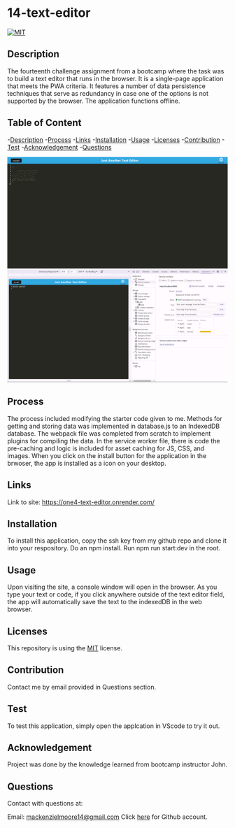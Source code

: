 # 14-text-editor

[![MIT](https://img.shields.io/badge/License-MIT-yellow.svg)](https://opensource.org/licenses/MIT)
  

## Description
The fourteenth challenge assignment from a bootcamp where the task was to build a text editor that runs in the browser. It is a single-page application that meets the PWA criteria. It features a number of data persistence techniques that serve as redundancy in case one of the options is not supported by the browser. The application functions offline.


## Table of Content
-[Description](#Description)
-[Process](#Process)
-[Links](#Links)
-[Installation](#Installation)
-[Usage](#Usage)
-[Licenses](#Licenses)
-[Contribution](#Contribution)
-[Test](#Test)
-[Acknowledgement](#Acknowledgement)
-[Questions](#Questions)

<img src="./assets/ss1.png"/>
<img src="./assets/ss2.png"/>

## Process
The process included modifying the starter code given to me. Methods for getting and storing data was implemented in database.js to an IndexedDB database. The webpack file was completed from scratch to implement plugins for compiling the data. In the service worker file, there is code the pre-caching and logic is included for asset caching for JS, CSS, and images. When you click on the install button for the application in the brwoser, the app is installed as a icon on your desktop. 


## Links
Link to site: https://one4-text-editor.onrender.com/


## Installation
To install this application, copy the ssh key from my github repo and clone it into your respository. Do an npm install. Run npm run start:dev in the root.


## Usage
Upon visiting the site, a console window will open in the browser. As you type your text or code, if you click anywhere outside of the text editor field, the app will automatically save the text to the indexedDB in the web browser.


## Licenses
This repository is using the [MIT](https://opensource.org/licenses/MIT) license.


## Contribution
Contact me by email provided in Questions section.


## Test
To test this application, simply open the applcation in VScode to try it out.


## Acknowledgement
Project was done by the knowledge learned from bootcamp instructor John.


## Questions
Contact with questions at:

Email: mackenzielmoore14@gmail.com
Click [here](https://github.com/mackemo) for Github account.